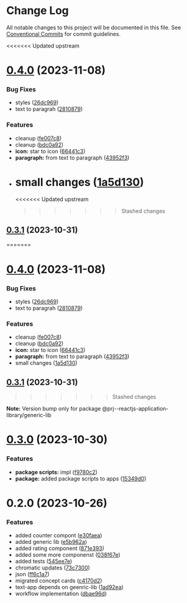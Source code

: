 # Change Log

All notable changes to this project will be documented in this file.
See [Conventional Commits](https://conventionalcommits.org) for commit guidelines.

<<<<<<< Updated upstream

# [0.4.0](https://github.com/paulAlexSerban/prj--reactjs-component-lib/compare/@prj--reactjs-component-lib/generic-lib@0.3.1...@prj--reactjs-component-lib/generic-lib@0.4.0) (2023-11-08)

### Bug Fixes

-   styles ([26dc969](https://github.com/paulAlexSerban/prj--reactjs-component-lib/commit/26dc969af330dda8d62faf01cd1de9e6ece542fd))
-   text to paragrah ([2810879](https://github.com/paulAlexSerban/prj--reactjs-component-lib/commit/281087955ac65839d57aa3cea483864a56d8430c))

### Features

-   cleanup ([fe007c8](https://github.com/paulAlexSerban/prj--reactjs-component-lib/commit/fe007c8c6119a0a7f875b185dfd586117dc24fbe))
-   cleanup ([bdc0a92](https://github.com/paulAlexSerban/prj--reactjs-component-lib/commit/bdc0a92044bd5b3691ec5f56c9ea2f86e3a7802e))
-   **icon:** star to icon ([66441c3](https://github.com/paulAlexSerban/prj--reactjs-component-lib/commit/66441c346c41da6de5139894558be64060a0206c))
-   **paragraph:** from text to paragraph ([43952f3](https://github.com/paulAlexSerban/prj--reactjs-component-lib/commit/43952f31ec26c6e1fefd16513e1053fe5b857345))
-   # small changes ([1a5d130](https://github.com/paulAlexSerban/prj--reactjs-component-lib/commit/1a5d13041cf20d26020764e5df258eec0a23dc3f))
    <<<<<<< Updated upstream
    > > > > > > > Stashed changes

## [0.3.1](https://github.com/paulAlexSerban/prj--reactjs-component-lib/compare/@prj--reactjs-component-lib/generic-lib@0.3.0...@prj--reactjs-component-lib/generic-lib@0.3.1) (2023-10-31)

=======

# [0.4.0](https://github.com/paulAlexSerban/prj--reactjs-application-library/compare/@prj--reactjs-application-library/generic-lib@0.3.1...@prj--reactjs-application-library/generic-lib@0.4.0) (2023-11-08)

### Bug Fixes

-   styles ([26dc969](https://github.com/paulAlexSerban/prj--reactjs-application-library/commit/26dc969af330dda8d62faf01cd1de9e6ece542fd))
-   text to paragrah ([2810879](https://github.com/paulAlexSerban/prj--reactjs-application-library/commit/281087955ac65839d57aa3cea483864a56d8430c))

### Features

-   cleanup ([fe007c8](https://github.com/paulAlexSerban/prj--reactjs-application-library/commit/fe007c8c6119a0a7f875b185dfd586117dc24fbe))
-   cleanup ([bdc0a92](https://github.com/paulAlexSerban/prj--reactjs-application-library/commit/bdc0a92044bd5b3691ec5f56c9ea2f86e3a7802e))
-   **icon:** star to icon ([66441c3](https://github.com/paulAlexSerban/prj--reactjs-application-library/commit/66441c346c41da6de5139894558be64060a0206c))
-   **paragraph:** from text to paragraph ([43952f3](https://github.com/paulAlexSerban/prj--reactjs-application-library/commit/43952f31ec26c6e1fefd16513e1053fe5b857345))
-   small changes ([1a5d130](https://github.com/paulAlexSerban/prj--reactjs-application-library/commit/1a5d13041cf20d26020764e5df258eec0a23dc3f))

## [0.3.1](https://github.com/paulAlexSerban/prj--reactjs-application-library/compare/@prj--reactjs-application-library/generic-lib@0.3.0...@prj--reactjs-application-library/generic-lib@0.3.1) (2023-10-31)

> > > > > > > Stashed changes

**Note:** Version bump only for package @prj--reactjs-application-library/generic-lib

# [0.3.0](https://github.com/paulAlexSerban/prj--reactjs-application-library/compare/@prj--reactjs-application-library/generic-lib@0.2.0...@prj--reactjs-application-library/generic-lib@0.3.0) (2023-10-30)

### Features

-   **package scripts:** impl ([f9780c2](https://github.com/paulAlexSerban/prj--reactjs-application-library/commit/f9780c2896d185c8adf83f5af0782939e799b430))
-   **package:** added package scripts to apps ([15349d0](https://github.com/paulAlexSerban/prj--reactjs-application-library/commit/15349d0e3d3eac4222a99a42b28d4d67b764557f))

# 0.2.0 (2023-10-26)

### Features

-   added counter compont ([e30faea](https://github.com/paulAlexSerban/prj--reactjs-application-library/commit/e30faeaa5dcfcb048205dcd92b5ef57000c47acc))
-   added generic lib ([e5b962a](https://github.com/paulAlexSerban/prj--reactjs-application-library/commit/e5b962a209542ee8b6a220a2b7dcb7735b014ea7))
-   added rating component ([871e393](https://github.com/paulAlexSerban/prj--reactjs-application-library/commit/871e393f0f2132d22529487a60eaa1bb9dd03432))
-   added some more componenst ([038f67e](https://github.com/paulAlexSerban/prj--reactjs-application-library/commit/038f67e70a49d759d0cefca505eb721ff9e6220e))
-   added tests ([545ee7e](https://github.com/paulAlexSerban/prj--reactjs-application-library/commit/545ee7ed79bb6c88ebbb863c143fd949c548bda4))
-   chromatic updates ([73c7300](https://github.com/paulAlexSerban/prj--reactjs-application-library/commit/73c730043a99e4c89ce32ff79b614fde9b945146))
-   json ([ff6c1a7](https://github.com/paulAlexSerban/prj--reactjs-application-library/commit/ff6c1a7c419f4e66511235803ec26a9db5a85314))
-   migrated concept cards ([c4170d2](https://github.com/paulAlexSerban/prj--reactjs-application-library/commit/c4170d2130e71d04e587acd0f9a4f1becef4d0b3))
-   text-app depends on geenric-lib ([1ad92ea](https://github.com/paulAlexSerban/prj--reactjs-application-library/commit/1ad92eaae9a45363ffd4876bf89218c87f798de0))
-   workflow implementation ([dbae96d](https://github.com/paulAlexSerban/prj--reactjs-application-library/commit/dbae96dfe108f8a2638051cb727efc6b86b606d4))

